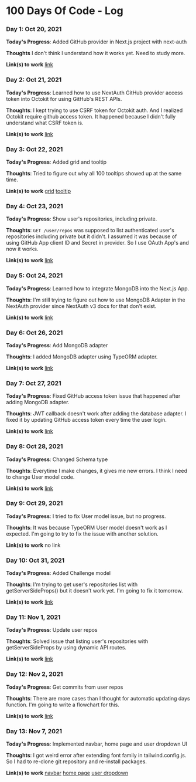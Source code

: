 # 100 Days Of Code - Log

### Day 1: Oct 20, 2021

**Today's Progress**: Added GitHub provider in Next.js project with next-auth

**Thoughts** I don't think I understand how it works yet. Need to study more.

**Link(s) to work**
[link](https://github.com/jwhan77/next-tailwind-test/commit/6395b9875575092af3364a8c423c9b8317034d84)

### Day 2: Oct 21, 2021

**Today's Progress**: Learned how to use NextAuth GitHub provider access token into Octokit for using GitHub's REST APIs.

**Thoughts**: I kept trying to use CSRF token for Octokit auth. And I realized Octokit require github access token. It happened because I didn't fully understand what CSRF token is.

**Link(s) to work**
[link](https://github.com/jwhan77/next-tailwind-test/commit/11b19dae05d5fe086d3991c6962e15aa708d7644)

### Day 3: Oct 22, 2021

**Today's Progress**: Added grid and tooltip

**Thoughts**: Tried to figure out why all 100 tooltips showed up at the same time.

**Link(s) to work**
[grid](https://github.com/jwhan77/next-tailwind-test/commit/5b128b5777adfa63f71f54dc7759c213feb3a9d8)
[tooltip](https://github.com/jwhan77/next-tailwind-test/commit/691631d1054fadae8c909700d7c21490f064dafd)

### Day 4: Oct 23, 2021

**Today's Progress**: Show user's repositories, including private.

**Thoughts**: `GET /user/repos` was supposed to list authenticated user's repositories including private but it didn't. I assumed it was because of using GitHub App client ID and Secret in provider. So I use OAuth App's and now it works.

**Link(s) to work**
[link](https://github.com/jwhan77/next-tailwind-test/commit/747a62397df3787de7ab7db5c7da04603b4c5e31)

### Day 5: Oct 24, 2021

**Today's Progress**: Learned how to integrate MongoDB into the Next.js App.

**Thoughts**: I'm still trying to figure out how to use MongoDB Adapter in the NextAuth provider since NextAuth v3 docs for that don't exist.

**Link(s) to work**
[link](https://github.com/jwhan77/next-mongodb-test)

### Day 6: Oct 26, 2021

**Today's Progress**: Add MongoDB adapter

**Thoughts**: I added MongoDB adapter using TypeORM adapter. 

**Link(s) to work**
[link](https://github.com/jwhan77/next-tailwind-test/commit/65b29809d183411ea47bb899bbf1ecbd0d301305)

### Day 7: Oct 27, 2021

**Today's Progress**: Fixed GitHub access token issue that happened after adding MongoDB adapter.

**Thoughts**: JWT callback doesn't work after adding the database adapter. I fixed it by updating GitHub access token every time the user login. 

**Link(s) to work**
[link](https://github.com/jwhan77/next-tailwind-test/commit/0d00bf9372285df0839a7edef99af2a823101ce1)

### Day 8: Oct 28, 2021

**Today's Progress**: Changed Schema type

**Thoughts**: Everytime I make changes, it gives me new errors. I think I need to change User model code.

**Link(s) to work**
[link](https://github.com/jwhan77/next-tailwind-test/commit/aa22e3c015952efe2fdf9c3cbb72299ca0210416)

### Day 9: Oct 29, 2021

**Today's Progress**: I tried to fix User model issue, but no progress.

**Thoughts**: It was because TypeORM User model doesn't work as I expected. I'm going to try to fix the issue with another solution.

**Link(s) to work**
no link

### Day 10: Oct 31, 2021

**Today's Progress**: Added Challenge model

**Thoughts**: I'm trying to get user's repositories list with getServerSideProps() but it doesn't work yet. I'm going to fix it tomorrow.

**Link(s) to work**
[link](https://github.com/jwhan77/next-tailwind-test/commit/07ba1d89c43d3414d35153451d9646d03628e611)

### Day 11: Nov 1, 2021

**Today's Progress**: Update user repos

**Thoughts**: Solved issue that listing user's repositories with getServerSideProps by using dynamic API routes.

**Link(s) to work**
[link](https://github.com/jwhan77/next-tailwind-test/commit/5c21173f6fe1bb516d7d7e9d601cfa5fc731320d)

### Day 12: Nov 2, 2021

**Today's Progress**: Get commits from user repos

**Thoughts**: There are more cases than I thought for automatic updating days function. I'm going to write a flowchart for this.

**Link(s) to work**
[link](https://github.com/jwhan77/next-tailwind-test/commit/b3a8168b06d62c7d5472ca2fcb3c8aabbd57ce60)

### Day 13: Nov 7, 2021

**Today's Progress**: Implemented navbar, home page and user dropdown UI

**Thoughts**: I got weird error after extending font family in tailwind.config.js. So I had to re-clone git repository and re-install packages.

**Link(s) to work**
[navbar](https://github.com/jwhan77/next-tailwind-test/commit/a8f59c413c820fd21d8f4afeaf39317dccd07014)
[home page](https://github.com/jwhan77/next-tailwind-test/commit/e9b7079fe8fe5f5cd113766e19fa83bd536a2155)
[user dropdown](https://github.com/jwhan77/next-tailwind-test/commit/c4426cca2f07e296d5c60dc8feeb6f5cc069f32a)
